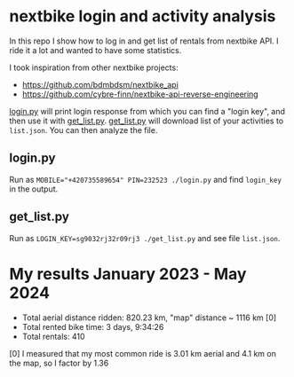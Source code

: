 # nextbike login and activity analysis

In this repo I show how to log in and get list of rentals from nextbike API. I ride it a lot and wanted to have some statistics.

I took inspiration from other nextbike projects:
- https://github.com/bdmbdsm/nextbike_api
- https://github.com/cybre-finn/nextbike-api-reverse-engineering

[login.py](login.py) will print login response from which you can find a "login key", and then use it with [get_list.py](get_list.py). [get_list.py](get_list.py) will download list of your activities to `list.json`. You can then analyze the file.

## login.py

Run as `MOBILE="+420735589654" PIN=232523 ./login.py` and find `login_key` in the output.

## get_list.py

Run as `LOGIN_KEY=sg9032rj32r09rj3 ./get_list.py` and see file `list.json`.

# My results January 2023 - May 2024

- Total aerial distance ridden: 820.23 km, "map" distance ~ 1116 km [0]
- Total rented bike time: 3 days, 9:34:26
- Total rentals: 410

[0] I measured that my most common ride is 3.01 km aerial and 4.1 km on the map, so I factor by 1.36